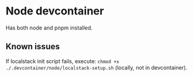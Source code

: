 # Node devcontainer

Has both node and pnpm installed.

## Known issues

If localstack init script fails, execute: `chmod +x ./.devcontainer/node/localstack-setup.sh` (locally, not in devcontainer).
